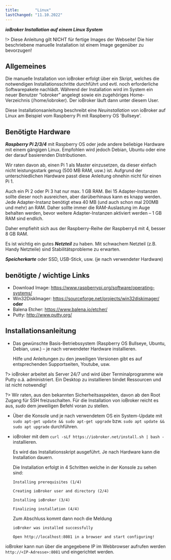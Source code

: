 ```yaml
---
title:       "Linux"
lastChanged: "11.10.2022"
---
```


***ioBroker Installation auf einem Linux System***

!> Diese Anleitung gilt NICHT für fertige Images der Webseite! Die hier beschriebene manuelle Installation ist einem Image gegenüber zu bevorzugen! 

## Allgemeines
Die manuelle Installation von ioBroker erfolgt über ein Skript, welches die notwendigen 
Installationsschritte durchführt und evtl. noch erforderliche Softwarepakete nachlädt.
Während der Installation wird im System ein neuer Benutzer “iobroker” angelegt sowie ein
zugehöriges Home-Verzeichnis (/home/iobroker). Der ioBroker läuft dann unter diesem User. 

Diese Installationsanleitung beschreibt eine *Neuinstallation* von ioBroker auf Linux am 
Beispiel vom Raspberry Pi mit Raspberry OS 'Bullseye'. 

## Benötigte Hardware

***Raspberry Pi 2/3/4*** mit Raspberry OS oder jede andere beliebige Hardware mit einem 
gängigen Linux. Empfohlen wird jedoch Debian, Ubuntu oder eine der darauf basierenden Distributionen. 

Wir raten davon ab, einen Pi 1 als Master einzusetzen, da dieser einfach nicht leistungsstark 
genug (500 MB RAM, usw.) ist. Aufgrund der unterschiedlichen Hardware passt diese Anleitung 
ohnehin nicht für einen Pi 1.

Auch ein Pi 2 oder Pi 3 hat nur max. 1 GB RAM. Bei 15 Adapter-Instanzen sollte dieser noch 
ausreichen, aber darüberhinaus kann es knapp werden. Jede Adapter-Instanz benötigt etwa 40 MB 
(und auch schon mal 200MB und mehr) an RAM. Daher sollte immer die RAM-Auslastung im Auge behalten 
werden, bevor weitere Adapter-Instanzen aktiviert werden – 1 GB RAM sind endlich.

Daher empfiehlt sich aus der Raspberry-Reihe der Raspberry4 mit 4, besser 8 GB RAM. 

Es ist wichtig ein gutes ***Netzteil*** zu haben. Mit schwachem Netzteil (z.B. Handy Netzteile) 
sind Stabilitätsprobleme zu erwarten.

***Speicherkarte*** oder SSD, USB-Stick, usw. (je nach verwendeter Hardware)

## benötigte / wichtige Links
* Download Image: https://www.raspberrypi.org/software/operating-systems/
* Win32DiskImager: https://sourceforge.net/projects/win32diskimager/  **oder**
* Balena Etcher: https://www.balena.io/etcher/
* Putty: http://www.putty.org/

## Installationsanleitung

* Das gewünschte Basis-Betriebssystem (Raspberry OS Bullseye, Ubuntu, Debian, usw.) – je nach verwendeter Hardware installieren.

  Hilfe und Anleitungen zu den jeweiligen Versionen gibt es auf entsprechenden Supportseiten, Youtube, usw.
  
?> ioBroker arbeitet als Server 24/7 und wird über Terminalprogramme wie Putty o.ä. administriert. Ein Desktop zu installieren bindet Ressourcen und ist nicht notwendig!

?> Wir raten, aus den bekannten Sicherheitsaspekten, davon ab den Root Zugang für SSH freizuschalten. Für die Installation von ioBroker reicht es aus, *sudo* dem jeweiligen Befehl voran zu stellen.

* Über die Konsole und je nach verwendetem OS ein System-Update  mit ``sudo apt-get update && sudo apt-get upgrade`` bzw. ``sudo apt update && sudo apt upgrade`` durchführen.

* ioBroker mit dem ``curl -sLf https://iobroker.net/install.sh | bash -`` installieren.

  Es wird das Installationsskript ausgeführt. Je nach Hardware kann die Installation dauern.
  
  Die Installation erfolgt in 4 Schritten welche in der Konsole zu sehen sind:

  ``Installing prerequisites (1/4)``

  ``Creating ioBroker user and directory (2/4)``

  ``Installing ioBroker (3/4)``

  ``Finalizing installation (4/4)``

  Zum Abschluss kommt dann noch die Meldung 
  
  ``ioBroker was installed successfully``

  ``Open http://localhost:8081 in a browser and start configuring!``

ioBroker kann nun über die angegebene IP im Webbrowser aufrufen werden ``http://<IP-Adresse>:8081`` und eingerichtet werden.
